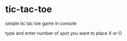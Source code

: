 # tic-tac-toe
simple tic tac toe game in console

type and enter number of spot you want to place X or O
